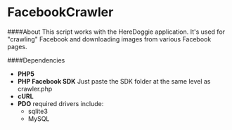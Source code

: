 FacebookCrawler
===============

####About
This script works with the HereDoggie application. It's used for "crawling" Facebook and downloading images from various Facebook pages.

####Dependencies 
- __PHP5__
- __PHP Facebook SDK__ Just paste the SDK folder at the same level as crawler.php
- __cURL__
- __PDO__ required drivers include:
  - sqlite3
  - MySQL
